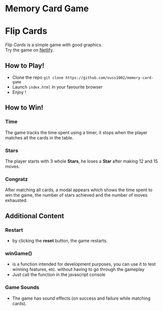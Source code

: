 # Memory Card Game 

# Flip Cards

*Flip Cards* is a simple game with good graphics.  
Try the game on [Netlify](https://hopeful-albattani-abca47.netlify.app/).  

## How to Play!

  - Clone the repo `git clone https://github.com/ouss1002/memory-card-game`
  - Launch `index.html` in your favourite browser
  - Enjoy !

## How to Win!

### Time

The game tracks the time spent using a timer, it stops when the player matches all the cards in the table.

### Stars

The player starts with 3 whole **Stars**, he loses a **Star** after making 12 and 15 moves.

### Congratz

After matching all cards, a modal appears which shows the time spent to win the game, the number of stars achieved and the number of moves exhausted.

## Additional Content

### Restart

* by clicking the **reset** button, the game restarts.

### winGame()

* is a function intended for development purposes, you can use it to test winning features, etc. without having to go through the gameplay
* Just call the function in the javascript console

### Game Sounds

* The game has sound effects (on success and failure while matching cards).